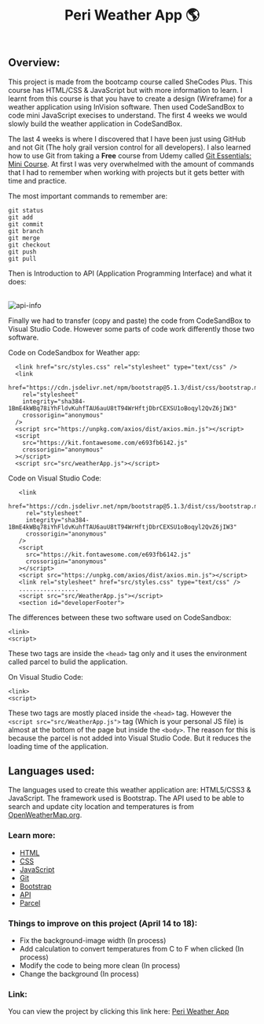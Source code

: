 <header>
<h1> Peri Weather App 🌎</h1>
</header>

<section>
<h2>Overview:</h2>
</section>

<p> This project is made from the bootcamp course called SheCodes Plus. This course has HTML/CSS & JavaScript but with more information to learn. I learnt from this course is that you have to create a design (Wireframe) for a weather application using InVision software. Then used CodeSandBox to code mini JavaScript execises to understand. The first 4 weeks we would slowly build the weather application in CodeSandBox. </p>

<p> The last 4 weeks is where I discovered that I have been just using GitHub and not Git (The holy grail version control for all developers). I  also learned how to use Git from taking a <strong>Free</strong> course from Udemy called <a href="https://www.udemy.com/course/git-essentials-mini-course/">Git Essentials: Mini Course</a>. At first I was very overwhelmed with the amount of commands that I had to remember when working with projects but it gets better with time and practice.

The most important commands to remember are:

```
git status
git add
git commit
git branch
git merge
git checkout
git push
git pull
```

Then is Introduction to API (Application Programming Interface) and what it does:</p>
<br/><img src="https://www.altexsoft.com/media/2021/03/word-image.png" alt ="api-info"/>
</br>

 <p>
  Finally we had to transfer (copy and paste) the code from CodeSandBox to Visual Studio Code. However some parts of code work differently those two software.

Code on CodeSandbox for Weather app:

```
  <link href="src/styles.css" rel="stylesheet" type="text/css" />
  <link
    href="https://cdn.jsdelivr.net/npm/bootstrap@5.1.3/dist/css/bootstrap.min.css"
    rel="stylesheet"
    integrity="sha384-1BmE4kWBq78iYhFldvKuhfTAU6auU8tT94WrHftjDbrCEXSU1oBoqyl2QvZ6jIW3"
    crossorigin="anonymous"
  />
  <script src="https://unpkg.com/axios/dist/axios.min.js"></script>
  <script
    src="https://kit.fontawesome.com/e693fb6142.js"
    crossorigin="anonymous"
  ></script>
  <script src="src/weatherApp.js"></script>
```

Code on Visual Studio Code:

```
   <link
     href="https://cdn.jsdelivr.net/npm/bootstrap@5.1.3/dist/css/bootstrap.min.css"
     rel="stylesheet"
     integrity="sha384-1BmE4kWBq78iYhFldvKuhfTAU6auU8tT94WrHftjDbrCEXSU1oBoqyl2QvZ6jIW3"
     crossorigin="anonymous"
   />
   <script
     src="https://kit.fontawesome.com/e693fb6142.js"
     crossorigin="anonymous"
   ></script>
   <script src="https://unpkg.com/axios/dist/axios.min.js"></script>
   <link rel="stylesheet" href="src/styles.css" type="text/css" />
   .................
   <script src="src/WeatherApp.js"></script>
   <section id="developerFooter">
```

 </p>

 <p>
    The differences between these two software used on CodeSandbox: 
  
  ```
  <link>
  <script>
  ```
  These two tags are inside the `<head>` tag only and it uses the environment called parcel to bulid the application.
  
</p> 
    
<p>
    On Visual Studio Code: 
 
  ```
  <link>
  <script>  
  ```     
 These two tags are mostly placed inside the `<head>` tag. However the `<script src="src/WeatherApp.js">` tag (Which is your personal JS file) is almost at the bottom of the page but inside the `<body>`. The reason for this is because the parcel is not added into Visual Studio Code. But it reduces the loading time of the application.
 
 </p>

<section>
<h2>Languages used:</h2>
</section>

<p>The languages used to create this weather application are: HTML5/CSS3 & JavaScript. The framework used is Bootstrap. The API used to be able to search and update city location and temperatures is from <a href="https://openweathermap.org/api">OpenWeatherMap.org</a>.</p>

<section>
<h3>Learn more:</h3>
</section>
<ul>
    <li><a href="https://developer.mozilla.org/en-US/docs/Learn/HTML">HTML</a></li>
    <li><a href="https://developer.mozilla.org/en-US/docs/Learn/CSS">CSS</a></li>
    <li><a href="https://developer.mozilla.org/en-US/docs/Learn/JavaScript">JavaScript</a></li>
    <li><a href ="https://developer.mozilla.org/en-US/docs/Learn/Tools_and_testing/GitHub">Git</a></li>
    <li><a href ="https://getbootstrap.com/docs/5.1/getting-started/introduction/">Bootstrap</a></li>
    <li><a href = "https://developer.mozilla.org/en-US/docs/Learn/JavaScript/Client-side_web_APIs/Introduction">API</a></li>
    <li><a href ="https://parceljs.org/docs/">Parcel</a></li>
</ul>
   
 <section>
<h3>Things to improve on this project (April 14 to 18):</h3>
</section>
   <ul>
    <li>Fix the background-image width (In process)</li>
    <li>Add calculation to convert temperatures from C to F when clicked (In process)</li>
    <li>Modify the code to being more clean (In process)</li>
    <li>Change the background (In process)</li>
   </ul>

<h3>Link:</h3>
<p>You can view the project by clicking this link here: <a href ="https://ecstatic-shirley-3303d9.netlify.app/">Peri Weather App</a></p>
